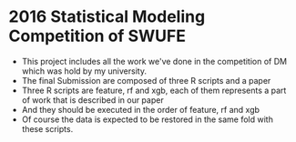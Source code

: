 # 2016 Statistical Modeling Competition of SWUFE
* This project includes all the work we've done in the competition of DM which was hold by my university.
* The final Submission are composed of three R scripts and a paper
* Three R scripts are feature, rf and xgb, each of them represents a part of work that is described in our paper
* And they should be executed in the order of feature, rf and xgb
* Of course the data is expected to be restored in the same fold with these scripts.
